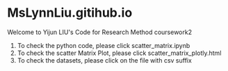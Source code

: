 # MsLynnLiu.gitihub.io
Welcome to Yijun LIU's Code for Research Method coursework2

1. To check the python code, please click scatter_matrix.ipynb
2. To check the scatter Matrix Plot, please click scatter_matrix_plotly.html
3. To check the datasets, please click on the file with csv suffix
